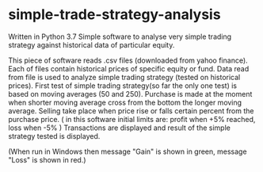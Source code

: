 # simple-trade-strategy-analysis
Written in Python 3.7
Simple software to analyse very simple trading strategy against historical data of particular equity.

This piece of software reads .csv files (downloaded from yahoo finance).
Each of files contain historical prices of specific equity or fund.
Data read from file is used to analyze simple trading strategy (tested on historical prices).
First test of simple trading strategy(so far the only one test) is based on moving averages (50 and 250).
Purchase is made at the moment when shorter moving average cross from the bottom the longer moving average.
Selling take place when price rise or falls certain percent from the purchase price.
( in this software initial limits are: profit when +5% reached, loss when -5% )
Transactions are displayed and result of the simple strategy tested is displayed.

(When run in Windows then message "Gain" is shown in green, message "Loss" is shown in red.)
